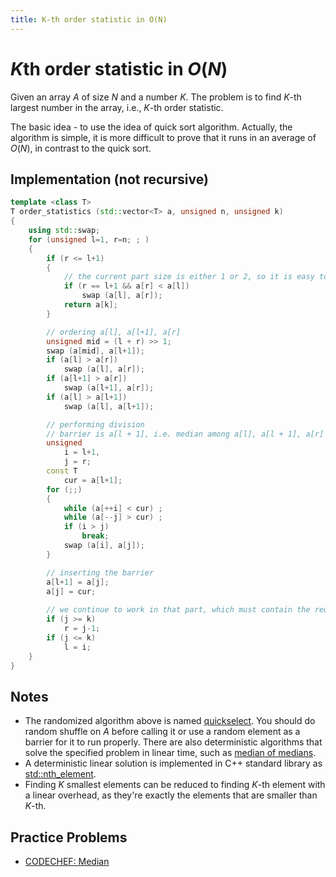 ```yaml
---
title: K-th order statistic in O(N)
---
```

# $K$th order statistic in $O(N)$

Given an array $A$ of size $N$ and a number $K$. The problem is to find $K$-th largest number in the array, i.e., $K$-th order statistic.

The basic idea - to use the idea of quick sort algorithm. Actually, the algorithm is simple, it is more difficult to prove that it runs in an average of $O(N)$, in contrast to the quick sort.

## Implementation (not recursive)

```cpp
template <class T>
T order_statistics (std::vector<T> a, unsigned n, unsigned k)
{
    using std::swap;
    for (unsigned l=1, r=n; ; )
    {
        if (r <= l+1)
        {
            // the current part size is either 1 or 2, so it is easy to find the answer
            if (r == l+1 && a[r] < a[l])
                swap (a[l], a[r]);
            return a[k];
        }

        // ordering a[l], a[l+1], a[r]
        unsigned mid = (l + r) >> 1;
        swap (a[mid], a[l+1]);
        if (a[l] > a[r])
            swap (a[l], a[r]);
        if (a[l+1] > a[r])
            swap (a[l+1], a[r]);
        if (a[l] > a[l+1])
            swap (a[l], a[l+1]);

        // performing division
        // barrier is a[l + 1], i.e. median among a[l], a[l + 1], a[r]
        unsigned
            i = l+1,
            j = r;
        const T
            cur = a[l+1];
        for (;;)
        {
            while (a[++i] < cur) ;
            while (a[--j] > cur) ;
            if (i > j)
                break;
            swap (a[i], a[j]);
        }

        // inserting the barrier
        a[l+1] = a[j];
        a[j] = cur;
        
        // we continue to work in that part, which must contain the required element
        if (j >= k)
            r = j-1;
        if (j <= k)
            l = i;
    }
}
```

## Notes
* The randomized algorithm above is named [quickselect](https://en.wikipedia.org/wiki/Quickselect). You should do random shuffle on $A$ before calling it or use a random element as a barrier for it to run properly. There are also deterministic algorithms that solve the specified problem in linear time, such as [median of medians](https://en.wikipedia.org/wiki/Median_of_medians).
* A deterministic linear solution is implemented in C++ standard library as [std::nth_element](https://en.cppreference.com/w/cpp/algorithm/nth_element).
* Finding $K$ smallest elements can be reduced to finding $K$-th element with a linear overhead, as they're exactly the elements that are smaller than $K$-th.

## Practice Problems

- [CODECHEF: Median](https://www.codechef.com/problems/CD1IT1)
